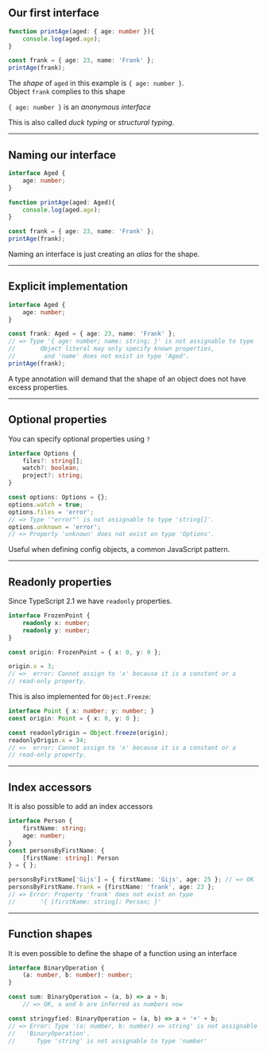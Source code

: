 ## Our first interface

```typescript
function printAge(aged: { age: number }){
    console.log(aged.age);
}

const frank = { age: 23, name: 'Frank' };
printAge(frank);
```

The *shape* of `aged` in this example is `{ age: number }`. <br />
Object `frank` complies to this shape

`{ age: number }` is an *anonymous interface*

<!-- .element class="fragment" -->

This is also called *duck typing* or *structural typing*.

<!-- .element class="fragment" -->

---

## Naming our interface

```typescript
interface Aged {
    age: number;
}

function printAge(aged: Aged){
    console.log(aged.age);
}

const frank = { age: 23, name: 'Frank' };
printAge(frank);
```

Naming an interface is just creating an *alias* for the shape.

---

## Explicit implementation


```typescript
interface Aged {
    age: number;
}

const frank: Aged = { age: 23, name: 'Frank' };
// => Type '{ age: number; name: string; }' is not assignable to type 'Aged'.
//       Object literal may only specify known properties,
//        and 'name' does not exist in type 'Aged'.
printAge(frank);
```

A type annotation will demand that the shape of an object does not have excess properties.

---

## Optional properties

You can specify optional properties using `?`

```typescript
interface Options {
    files?: string[];
    watch?: boolean;
    project?: string;
}

const options: Options = {};
options.watch = true;
options.files = 'error';
// => Type '"error"' is not assignable to type 'string[]'.
options.unknown = 'error';
// => Property 'unknown' does not exist on type 'Options'.
```

Useful when defining config objects, a common JavaScript pattern.
<!-- .element class="fragment" -->

---

## Readonly properties

Since TypeScript 2.1 we have `readonly` properties.

```typescript
interface FrozenPoint {
    readonly x: number;
    readonly y: number;
}

const origin: FrozenPoint = { x: 0, y: 0 };

origin.x = 3;
// =>  error: Cannot assign to 'x' because it is a constant or a
// read-only property.
```

This is also implemented for `Object.Freeze`:

<!-- .element class="fragment" data-fragment-index="0" -->

```typescript
interface Point { x: number; y: number; }
const origin: Point = { x: 0, y: 0 };

const readonlyOrigin = Object.freeze(origin);
readonlyOrigin.x = 34;
// =>  error: Cannot assign to 'x' because it is a constant or a
// read-only property.
```

<!-- .element class="fragment" data-fragment-index="0" -->

---

## Index accessors

It is also possible to add an index accessors

```typescript
interface Person {
    firstName: string;
    age: number;
}
const personsByFirstName: {
    [firstName: string]: Person
} = { };

personsByFirstName['Gijs'] = { firstName: 'Gijs', age: 25 }; // => OK
personsByFirstName.frank = {firstName: 'frank', age: 23 };
// => Error: Property 'frank' does not exist on type
//       '{ [firstName: string]: Person; }'
```

---

## Function shapes

It is even possible to define the shape of a function using an interface

```typescript
interface BinaryOperation {
    (a: number, b: number): number;
}

const sum: BinaryOperation = (a, b) => a + b;
    // => OK, a and b are inferred as numbers now

const stringyfied: BinaryOperation = (a, b) => a + '+' + b;
// => Error: Type '(a: number, b: number) => string' is not assignable to type
//   'BinaryOperation'.
//      Type 'string' is not assignable to type 'number'
```

